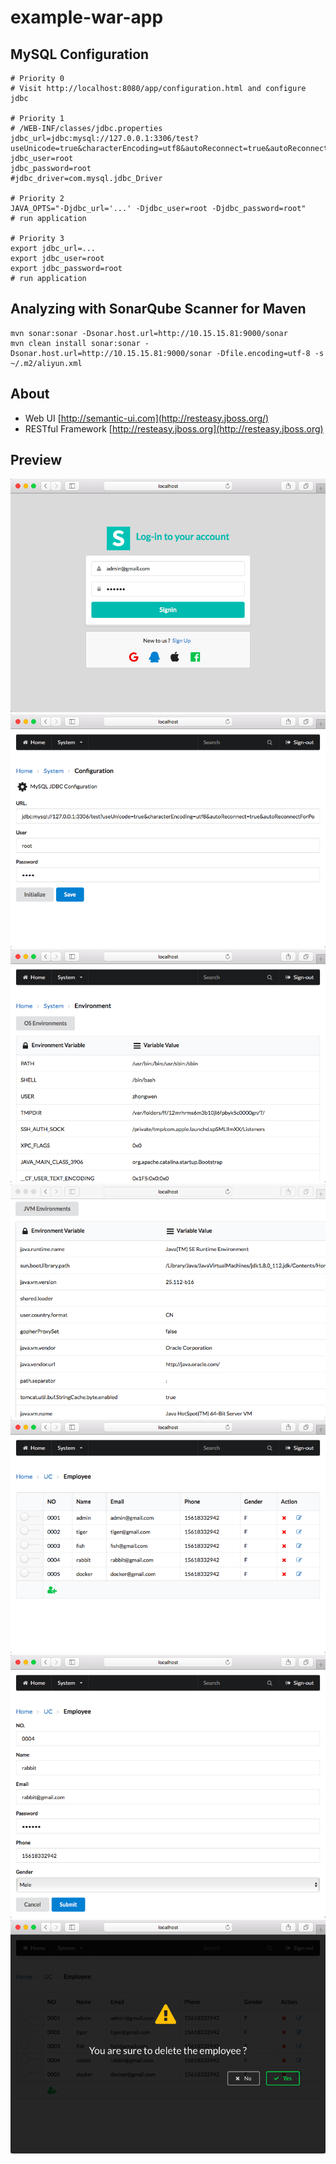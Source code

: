 # example-war-app


## MySQL Configuration

	# Priority 0
	# Visit http://localhost:8080/app/configuration.html and configure jdbc
	
	# Priority 1
	# /WEB-INF/classes/jdbc.properties
	jdbc_url=jdbc:mysql://127.0.0.1:3306/test?useUnicode=true&characterEncoding=utf8&autoReconnect=true&autoReconnectForPools=true&failOverReadOnly=false
	jdbc_user=root
	jdbc_password=root
	#jdbc_driver=com.mysql.jdbc_Driver
	
	# Priority 2
	JAVA_OPTS="-Djdbc_url='...' -Djdbc_user=root -Djdbc_password=root"
	# run application
	
	# Priority 3
	export jdbc_url=...
	export jdbc_user=root
	export jdbc_password=root
	# run application
  
## Analyzing with SonarQube Scanner for Maven
  
	mvn sonar:sonar -Dsonar.host.url=http://10.15.15.81:9000/sonar
	mvn clean install sonar:sonar -Dsonar.host.url=http://10.15.15.81:9000/sonar -Dfile.encoding=utf-8 -s ~/.m2/aliyun.xml
	
   
## About  
  
- Web UI [http://semantic-ui.com](http://resteasy.jboss.org/)
- RESTful Framework [http://resteasy.jboss.org](http://resteasy.jboss.org)
  
## Preview
  
![Alt text](README/signin.png)
![Alt text](README/configuration.png)
![Alt text](README/env-os.png)
![Alt text](README/env-jvm.png)
![Alt text](README/index.png)
![Alt text](README/edit.png)
![Alt text](README/delete.png)
  